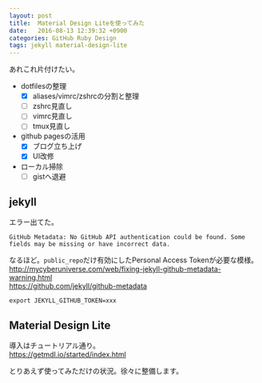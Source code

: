 ```yaml
---
layout: post
title:  Material Design Liteを使ってみた
date:   2016-08-13 12:39:32 +0900
categories: GitHub Ruby Design
tags: jekyll material-design-lite
---
```

あれこれ片付けたい。

- dotfilesの整理
  - [x] aliases/vimrc/zshrcの分割と整理
  - [ ] zshrc見直し
  - [ ] vimrc見直し
  - [ ] tmux見直し
- github pagesの活用
  - [x] ブログ立ち上げ
  - [x] UI改修
- ローカル掃除
  - [ ] gistへ退避

## jekyll
エラー出てた。

```
GitHub Metadata: No GitHub API authentication could be found. Some fields may be missing or have incorrect data.
```
なるほど。`public_repo`だけ有効にしたPersonal Access Tokenが必要な模様。  
http://mycyberuniverse.com/web/fixing-jekyll-github-metadata-warning.html  
https://github.com/jekyll/github-metadata

```
export JEKYLL_GITHUB_TOKEN=xxx
```


## Material Design Lite
導入はチュートリアル通り。  
https://getmdl.io/started/index.html

とりあえず使ってみただけの状況。徐々に整備します。
